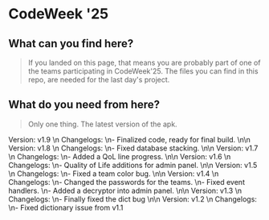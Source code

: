 # CodeWeek '25

## What can you find here?
> If you landed on this page, that means you are probably part of one of the teams participating in CodeWeek'25.
> The files you can find in this repo, are needed for the last day's project.

## What do you need from here?
> Only one thing. The latest version of the apk.

Version: v1.9 \n Changelogs: \n- Finalized code, ready for final build. \n\n Version: v1.8 \n Changelogs: \n- Fixed database stacking. \n\n Version: v1.7 \n Changelogs: \n- Added a QoL line progress. \n\n Version: v1.6 \n Changelogs: \n- Quality of Life additions for admin panel. \n\n Version: v1.5 \n Changelogs: \n- Fixed a team color bug. \n\n Version: v1.4 \n Changelogs: \n- Changed the passwords for the teams. \n- Fixed event handlers. \n- Added a decryptor into admin panel. \n\n Version: v1.3 \n Changelogs: \n- Finally fixed the dict bug \n\n Version: v1.2 \n Changelogs: \n- Fixed dictionary issue from v1.1
